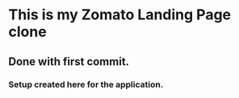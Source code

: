 # This is my Zomato Landing Page clone

## Done with first commit.

### Setup created here for the application.